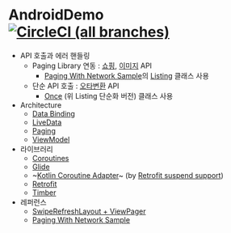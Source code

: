 # AndroidDemo [![CircleCI (all branches)](https://img.shields.io/circleci/project/github/x1210x/AndroidDemo.svg)](https://circleci.com/gh/x1210x/AndroidDemo)
* API 호출과 에러 핸들링
  * Paging Library 연동 : [쇼핑](https://developers.naver.com/docs/search/shopping/), [이미지](https://developers.naver.com/docs/search/image/) API
    * [Paging With Network Sample](https://github.com/android/architecture-components-samples/tree/master/PagingWithNetworkSample)의 [Listing](https://github.com/android/architecture-components-samples/blob/master/PagingWithNetworkSample/lib/src/main/java/com/android/example/paging/pagingwithnetwork/reddit/repository/Listing.kt) 클래스 사용
  * 단순 API 호출 : [오타변환](https://developers.naver.com/docs/search/errata/) API
    * [Once](https://github.com/x1210x/AndroidDemo/blob/master/app/src/main/java/ssun/pe/kr/androiddemo/presentation/Once.kt) (위 Listing 단순화 버전) 클래스 사용
* Architecture
  * [Data Binding](https://developer.android.com/topic/libraries/data-binding/)
  * [LiveData](https://developer.android.com/topic/libraries/architecture/livedata)
  * [Paging](https://developer.android.com/topic/libraries/architecture/paging/)
  * [ViewModel](https://developer.android.com/topic/libraries/architecture/viewmodel)
* 라이브러리
  * [Coroutines](https://kotlinlang.org/docs/reference/coroutines.html)
  * [Glide](https://github.com/bumptech/glide)
  * ~[Kotlin Coroutine Adapter](https://github.com/JakeWharton/retrofit2-kotlin-coroutines-adapter)~ (by [Retrofit suspend support](https://github.com/square/retrofit/blob/master/CHANGELOG.md#version-260-2019-06-05))
  * [Retrofit](https://github.com/square/retrofit)
  * [Timber](https://github.com/JakeWharton/timber)
* 레퍼런스
  * [SwipeRefreshLayout + ViewPager](https://stackoverflow.com/questions/25978462/swiperefreshlayout-viewpager-limit-horizontal-scroll-only)
  * [Paging With Network Sample](https://github.com/android/architecture-components-samples/tree/master/PagingWithNetworkSample)
